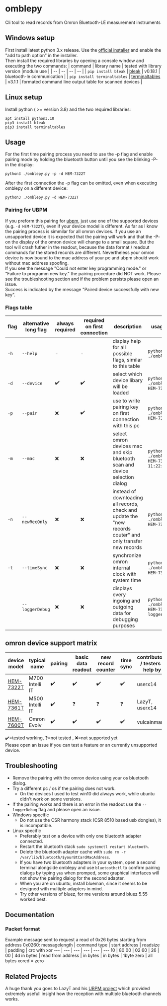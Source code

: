 # omblepy
Cli tool to read records from Omron Bluetooth-LE measurement instruments


## Windows setup
First install latest python 3.x release.
Use the <a href="https://www.python.org/downloads/">official installer</a> and enable the "add to path option" in the installer. <br>
Then install the required libraries by opening a console window and executing the two commands:
| command  | library name | tested with library version |module use |
| -- | -- | -- | -- |
| `pip install bleak` | <a href="https://pypi.org/project/bleak/">bleak</a> | v0.18.1 | bluetooth-le communication |
| `pip install terminaltables` | <a href="https://pypi.org/project/terminaltables/">terminaltables</a> | v3.1.1 | formated command line output table for scanned devices |

## Linux setup
Install python ( >= version 3.8) and the two required libraries:
```
apt install python3.10
pip3 install bleak
pip3 install terminaltables
```

## Usage
For the first time pairing process you need to use the -p flag and enable pairing mode by holding the bluetooth button until you see the blinking -P- in the display:
```
python3 ./omblepy.py -p -d HEM-7322T 
```
After the first connection the -p flag can be omitted, even when executing omblepy on a different device:
```
python3 ./omblepy.py -d HEM-7322T
```
### Pairing for UBPM
If you preform this pairing for <a href="https://codeberg.org/LazyT/ubpm/">ubpm</a>, just use one of the supported devices (e.g. `-d HEM-7322T`), even if your device model is different. As far as I know the pairing process is simmilar for all omron devices. If you use an unsupported device it is expected that the pairing will work and that the -P- on the display of the omron device will change to a small square. But the tool will crash futher in the readout, because the data format / readout commands for the stored records are different. Nevertheless your omron device is now bound to the mac address of your pc and ubpm should work without mac address spoofing. <br>
If you see the message "Could not enter key programming mode." or "Failure to programm new key." the pairing procedure did NOT work. Please see the troubleshooting section and if the problem persists please open an issue. <br>
Success is indicated by the message "Paired device successfully with new key".

### Flags table
| flag  | alternative long flag  | always required | required on first connection | description | usage example | 
| ----- | ----- | ----- | ----- | ----- | ----- |
| `-h`  | `--help` | - | - | display help for all possible flags, similar to this table | `python3 ./omblepy.py -h` |
| `-d`  | `--device` |✔️ | ✔️ | select which device libary will be loaded | `python3 ./omblepy.py -d HEM-7322T` |
| `-p`  | `--pair` | ❌ | ✔️ | use to write pairing key on first connection with this pc | `python3 ./omblepy.py -d HEM-7322T -p` |
| `-m`  | `--mac` |❌ | ❌ | select omron devices mac and skip bluetooth scan and device selection dialog | `python3 ./omblepy.py -d HEM-7322T -m 11:22:33:44:55:66` |
| `-n`  | `--newRecOnly` | ❌ | ❌ | instead of downloading all records, check and update the "new records couter" and only transfer new records | `python3 ./omblepy.py -d HEM-7322T -n` |
| `-t`  | `--timeSync` | ❌ | ❌ | synchronize omron internal clock with system time | `python3 ./omblepy.py -d HEM-7322T -t` |
|  |`--loggerDebug`  | ❌ | ❌ | displays every ingoing and outgoing data for debugging purposes | `python3 ./omblepy.py -d HEM-7322T --loggerDebug` |

## omron device support matrix
| device model |typical name |  pairing | basic data readout | new record counter | time sync | contributors / testers / help by | 
| ----- | ----- | ----- | ----- | ----- | ----- | ----- |
| [HEM-7322T](deviceSpecific/hem-7322t.py) | M700 Intelli IT | ✔️ | ✔️ | ✔️ | ✔️ | userx14 |
| [HEM-7361T](deviceSpecific/hem-7361t.py)  | M500 Intelli IT | ✔️ | ❓️ | ❓️ | ❓ | LazyT, userx14 |
| [HEM-7600T](deviceSpecific/hem-7600t.py) | Omron Evolv | ✔️ | ✔️ | ✔️ | ✔️ | vulcainman |

✔️=tested working, ❓=not tested , ❌=not supported yet <br>
Please open an issue if you can test a feature or an currently unsupported device.

## Troubleshooting
- Remove the pairing with the omron device using your os bluetooth dialog.
- Try a different pc / os if the pairing does not work.
  - On the devices I used to test win10 did always work, while ubuntu didn't work on some versions.
- If the pairing works and there is an error in the readout use the `--loggerDebug` flag and please open an issue.
- Windows specific
  - Do not use the CSR harmony stack (CSR 8510 based usb dongles), it is incompatible.
- Linux specific
  - Preferably test on a device with only one bluetooth adapter connected.
  - Restart the bluetooth stack `sudo systemctl restart bluetooth`.
  - Delete the bluetooth adapter cache with `sudo rm -r /var/lib/bluetooth/$yourBtCardMacAddress`.
  - If you have two bluetooth adapters in your system, open a second terminal alongside omblepy and use `bluetoothctl` to confirm pairing dialogs by typing `yes` when promped, some graphical interfaces will not show the pairing dialog for the second adapter.
  - When you are on ubuntu, install blueman, since it seems to be designed with multiple adapters in mind.
  - Try other versions of bluez, for me versions around bluez 5.55 worked best.


## Documentation 

### Packet format
Example message sent to request a read of 0x26 bytes starting from address 0x0260:
messagelength | command type      | start address | readsize | padding     | crc with xor
---           | ---               | ---           | ---      | ---         | ---
10            | 80 00             | 02 60         | 26       | 00          | 4d
in bytes      | read from address | in bytes      | in bytes | 1byte zero  | all bytes xored = zero


## Related Projects
A huge thank you goes to LazyT and his <a href=https://codeberg.org/LazyT/ubpm>UBPM project</a>
which provided extremely usefull insight how the reception with multiple bluetooth channels works.
